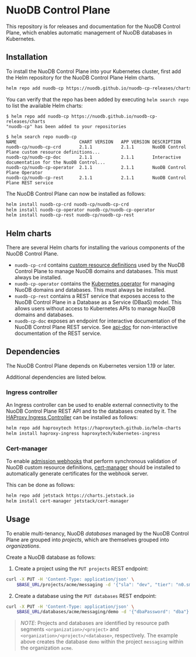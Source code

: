 # NuoDB Control Plane

This repository is for releases and documentation for the NuoDB Control Plane, which enables automatic management of NuoDB databases in Kubernetes.

## Installation

To install the NuoDB Control Plane into your Kubernetes cluster, first add the Helm repository for the NuoDB Control Plane Helm charts.

```sh
helm repo add nuodb-cp https://nuodb.github.io/nuodb-cp-releases/charts
```

You can verify that the repo has been added by executing `helm search repo` to list the available Helm charts:

```console
$ helm repo add nuodb-cp https://nuodb.github.io/nuodb-cp-releases/charts
"nuodb-cp" has been added to your repositories

$ helm search repo nuodb-cp
NAME                      	CHART VERSION	APP VERSION	DESCRIPTION
nuodb-cp/nuodb-cp-crd     	2.1.1        	2.1.1      	NuoDB Control Plane custom resource definitions...
nuodb-cp/nuodb-cp-doc     	2.1.1        	2.1.1      	Interactive documentation for the NuoDB Control...
nuodb-cp/nuodb-cp-operator	2.1.1        	2.1.1      	NuoDB Control Plane Operator
nuodb-cp/nuodb-cp-rest    	2.1.1        	2.1.1      	NuoDB Control Plane REST service
```

The NuoDB Control Plane can now be installed as follows:

```sh
helm install nuodb-cp-crd nuodb-cp/nuodb-cp-crd
helm install nuodb-cp-operator nuodb-cp/nuodb-cp-operator
helm install nuodb-cp-rest nuodb-cp/nuodb-cp-rest
```

## Helm charts

There are several Helm charts for installing the various components of the NuoDB Control Plane.

- `nuodb-cp-crd` contains [custom resource definitions](https://kubernetes.io/docs/tasks/extend-kubernetes/custom-resources/custom-resource-definitions/) used by the NuoDB Control Plane to manage NuoDB domains and databases.
This must always be installed.
- `nuodb-cp-operator` contains the [Kubernetes operator](https://kubernetes.io/docs/concepts/extend-kubernetes/operator/) for managing NuoDB domains and databases.
This must always be installed.
- `nuodb-cp-rest` contains a REST service that exposes access to the NuoDB Control Plane in a Database as a Service (DBaaS) model.
This allows users without access to Kubernetes APIs to manage NuoDB domains and databases.
- `nuodb-cp-doc` exposes an endpoint for interactive documentation of the NuoDB Control Plane REST service.
See [api-doc](https://nuodb.github.io/nuodb-cp-releases/api-doc) for non-interactive documentation of the REST service.

## Dependencies

The NuoDB Control Plane depends on Kubernetes version 1.19 or later.

Additional dependencies are listed below.

### Ingress controller

An Ingress controller can be used to enable external connectivity to the NuoDB Control Plane REST API and to the databases created by it.
The [HAProxy Ingress Controller](https://github.com/haproxytech/kubernetes-ingress) can be installed as follows:

```sh
helm repo add haproxytech https://haproxytech.github.io/helm-charts
helm install haproxy-ingress haproxytech/kubernetes-ingress
```

### Cert-manager

To enable [admission webhooks](https://kubernetes.io/docs/reference/access-authn-authz/extensible-admission-controllers/) that perform synchronous validation of NuoDB custom resource definitions, [cert-manager](https://github.com/cert-manager/cert-manager) should be installed to automatically generate certificates for the webhook server.

This can be done as follows:

```sh
helm repo add jetstack https://charts.jetstack.io
helm install cert-manager jetstack/cert-manager
```

## Usage

To enable multi-tenancy, NuoDB _databases_ managed by the NuoDB Control Plane are grouped into _projects_, which are themselves grouped into _organizations_.

Create a NuoDB database as follows:

1. Create a project using the `PUT projects` REST endpoint:
```sh
curl -X PUT -H 'Content-Type: application/json' \
    $BASE_URL/projects/acme/messaging -d '{"sla": "dev", "tier": "n0.small"}'
```
2. Create a database using the `PUT databases` REST endpoint:
```sh
curl -X PUT -H 'Content-Type: application/json' \
    $BASE_URL/databases/acme/messaging/demo -d '{"dbaPassword": "dba"}'
```

> *NOTE*: Projects and databases are identified by resource path segments `<organization>/<project>` and `<organization>/<project>/<database>`, respectively.
The example above creates the database `demo` within the project `messaging` within the organization `acme`.
